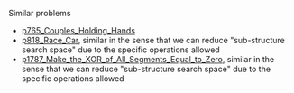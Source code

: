 Similar problems
- [p765_Couples_Holding_Hands](https://github.com/genxium/Leetcode/tree/master/p765_Couples_Holding_Hands) 
- [p818_Race_Car](https://github.com/genxium/Leetcode/tree/master/p818_Race_Car), similar in the sense that we can reduce "sub-structure search space" due to the specific operations allowed
- [p1787_Make_the_XOR_of_All_Segments_Equal_to_Zero](https://github.com/genxium/Leetcode/tree/master/p1787_Make_the_XOR_of_All_Segments_Equal_to_Zero), similar in the sense that we can reduce "sub-structure search space" due to the specific operations allowed 
